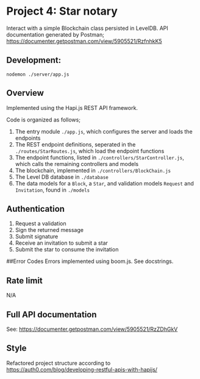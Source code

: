 # Project 4: Star notary

Interact with a simple Blockchain class persisted in LevelDB.
API documentation generated by Postman; https://documenter.getpostman.com/view/5905521/RzfnhkK5 

## Development: 
`nodemon ./server/app.js`

## Overview
Implemented using the Hapi.js REST API framework. 

Code is organized as follows; 
1. The entry module `./app.js`, which configures the server and loads the endpoints
1. The REST endpoint definitions, seperated in the `./routes/StarRoutes.js`, which load the endpoint functions
1. The endpoint functions, listed in `./controllers/StarController.js`, which calls the remaining controllers and models
1. The blockchain, implemented in `./controllers/BlockChain.js`
1. The Level DB database in `./database`
1. The data models for a `Block`, a `Star`, and validation models `Request` and `Invitation`, found in `./models`

## Authentication
1. Request a validation
1. Sign the returned message
1. Submit signature
1. Receive an invitation to submit a star
1. Submit the star to consume the invitation

##Error Codes
Errors implemented using boom.js. See docstrings.

## Rate limit
N/A

## Full API documentation
See: https://documenter.getpostman.com/view/5905521/RzZDhGkV

## Style
Refactored project structure according to https://auth0.com/blog/developing-restful-apis-with-hapijs/


